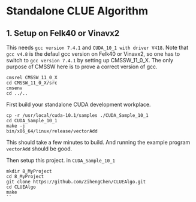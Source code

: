 # Standalone CLUE Algorithm


## 1. Setup on Felk40 or Vinavx2

This needs `gcc version 7.4.1` and `CUDA_10_1 with driver V418`.
Note that `gcc v4.8` is the defaul gcc version on Felk40 or Vinavx2, so one has to 
switch to `gcc version 7.4.1` by setting up CMSSW_11_0_X. The only purpose of CMSSW 
here is to prove a correct version of gcc.

```
cmsrel CMSSW_11_0_X 
cd CMSSW_11_0_X/src
cmsenv
cd ../..
```

First build your standalone CUDA development workplace.
```
cp -r /usr/local/cuda-10.1/samples ./CUDA_Sample_10_1
cd CUDA_Sample_10_1
make -j
bin/x86_64/linux/release/vectorAdd
```
This should take a few minutes to build.
And running the example program `vectorAdd` should be good.

Then setup this project. in `CUDA_Sample_10_1`
```
mkdir 8_MyProject
cd 8_MyProject
git clone https://github.com/ZihengChen/CLUEAlgo.git
cd CLUEAlgo
make
``